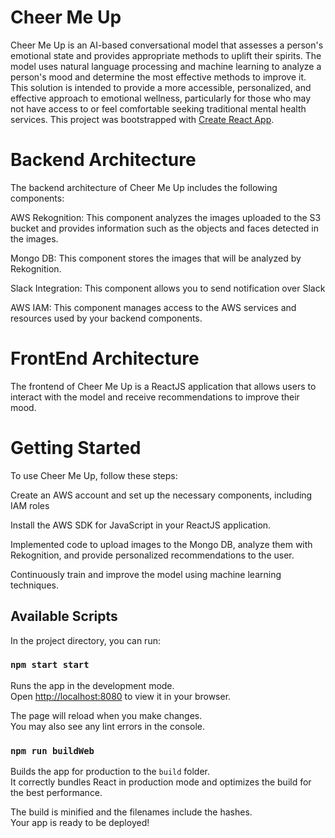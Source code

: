 # Cheer Me Up
Cheer Me Up is an AI-based conversational model that assesses a person's emotional state and provides appropriate methods to uplift their spirits. The model uses natural language processing and machine learning to analyze a person's mood and determine the most effective methods to improve it. This solution is intended to provide a more accessible, personalized, and effective approach to emotional wellness, particularly for those who may not have access to or feel comfortable seeking traditional mental health services.
This project was bootstrapped with [Create React App](https://github.com/facebook/create-react-app).

# Backend Architecture

The backend architecture of Cheer Me Up includes the following components:

AWS Rekognition: This component analyzes the images uploaded to the S3 bucket and provides information such as the objects and faces detected in the images.

Mongo DB: This component stores the images that will be analyzed by Rekognition.

Slack Integration: This component allows you to send notification over Slack

AWS IAM: This component manages access to the AWS services and resources used by your backend components.

# FrontEnd Architecture

The frontend of Cheer Me Up is a ReactJS application that allows users to interact with the model and receive recommendations to improve their mood.

# Getting Started
To use Cheer Me Up, follow these steps:

Create an AWS account and set up the necessary components, including IAM roles

Install the AWS SDK for JavaScript in your ReactJS application.

Implemented code to upload images to the Mongo DB, analyze them with Rekognition, and provide personalized recommendations to the user.

Continuously train and improve the model using machine learning techniques.

## Available Scripts

In the project directory, you can run:

### `npm start start`

Runs the app in the development mode.\
Open [http://localhost:8080](http://localhost:8080) to view it in your browser.

The page will reload when you make changes.\
You may also see any lint errors in the console.

### `npm run buildWeb`

Builds the app for production to the `build` folder.\
It correctly bundles React in production mode and optimizes the build for the best performance.

The build is minified and the filenames include the hashes.\
Your app is ready to be deployed!
